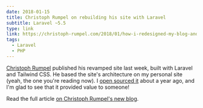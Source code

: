 ```yaml
---
date: 2018-01-15
title: Christoph Rumpel on rebuilding his site with Laravel
subtitle: Laravel ~5.5
type: link
link: https://christoph-rumpel.com/2018/01/how-i-redesigned-my-blog-and-moved-it-from-jekyll-to-laravel
tags:
  - Laravel
  - PHP
---
```


[Christoph Rumpel](https://christoph-rumpel.com) published his revamped site last week, built with Laravel and Tailwind CSS. He based the site's architecture on my personal site (yeah, the one you're reading now). I [open sourced it](https://github.com/sebastiandedeyne/sebastiandedeyne.com) about a year ago, and I'm glad to see that it provided value to someone!

Read the full article [on Christoph Rumpel's new blog](https://christoph-rumpel.com/2018/01/how-i-redesigned-my-blog-and-moved-it-from-jekyll-to-laravel).
